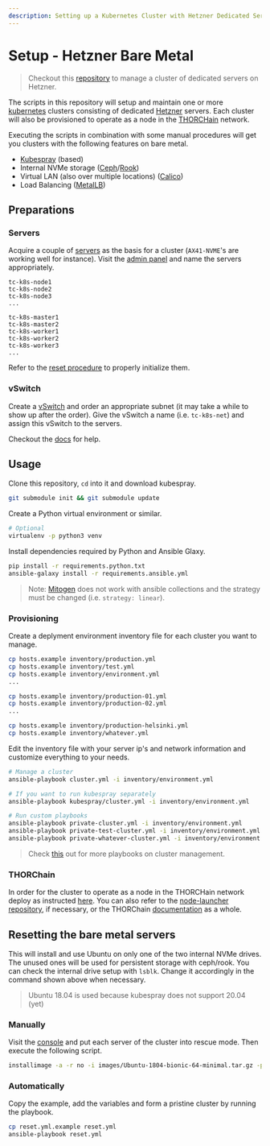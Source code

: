 ```yaml
---
description: Setting up a Kubernetes Cluster with Hetzner Dedicated Servers
---
```


# Setup - Hetzner Bare Metal

> Checkout this [repository](https://github.com/delphidigital/bare-metal-cluster-manager) to manage a cluster of dedicated servers on Hetzner.

The scripts in this repository will setup and maintain one or more [kubernetes](https://kubernetes.io) clusters consisting of dedicated [Hetzner](https://www.hetzner.com) servers. Each cluster will also be provisioned to operate as a node in the [THORCHain](https://thorchain.org) network.

Executing the scripts in combination with some manual procedures will get you clusters with the following features on bare metal.

* [Kubespray](https://kubespray.io/) \(based\)
* Internal NVMe storage \([Ceph](https://ceph.io)/[Rook](https://rook.io)\)
* Virtual LAN \(also over multiple locations\) \([Calico](https://www.projectcalico.org)\)
* Load Balancing \([MetalLB](https://metallb.universe.tf)\)

## Preparations

### Servers

Acquire a couple of [servers](https://www.hetzner.com/dedicated-rootserver/matrix-ax) as the basis for a cluster \(`AX41-NVME`'s are working well for instance\). Visit the [admin panel](https://robot.your-server.de/server) and name the servers appropriately.

```text
tc-k8s-node1
tc-k8s-node2
tc-k8s-node3
...

tc-k8s-master1
tc-k8s-master2
tc-k8s-worker1
tc-k8s-worker2
tc-k8s-worker3
...
```

Refer to the [reset procedure](setup-hetzner-bare-metal.md#resetting-the-bare-metal-servers) to properly initialize them.

### vSwitch

Create a [vSwitch](https://robot.your-server.de/vswitch/index) and order an appropriate subnet \(it may take a while to show up after the order\). Give the vSwitch a name \(i.e. `tc-k8s-net`\) and assign this vSwitch to the servers.

Checkout the [docs](https://docs.hetzner.com/robot/dedicated-server/network/vswitch) for help.

## Usage

Clone this repository, `cd` into it and download kubespray.

```bash
git submodule init && git submodule update
```

Create a Python virtual environment or similar.

```bash
# Optional
virtualenv -p python3 venv
```

Install dependencies required by Python and Ansible Glaxy.

```bash
pip install -r requirements.python.txt
ansible-galaxy install -r requirements.ansible.yml
```

> Note: [Mitogen](https://mitogen.readthedocs.io/en/python3/ansible.html) does not work with ansible collections and the strategy must be changed \(i.e. `strategy: linear`\).

### Provisioning

Create a deplyment environment inventory file for each cluster you want to manage.

```bash
cp hosts.example inventory/production.yml
cp hosts.example inventory/test.yml
cp hosts.example inventory/environment.yml
...

cp hosts.example inventory/production-01.yml
cp hosts.example inventory/production-02.yml
...

cp hosts.example inventory/production-helsinki.yml
cp hosts.example inventory/whatever.yml
```

Edit the inventory file with your server ip's and network information and customize everything to your needs.

```bash
# Manage a cluster
ansible-playbook cluster.yml -i inventory/environment.yml

# If you want to run kubespray separately
ansible-playbook kubespray/cluster.yml -i inventory/environment.yml

# Run custom playbooks
ansible-playbook private-cluster.yml -i inventory/environment.yml
ansible-playbook private-test-cluster.yml -i inventory/environment.yml
ansible-playbook private-whatever-cluster.yml -i inventory/environment.yml
```

> Check [this](https://kubespray.io/) out for more playbooks on cluster management.

### THORChain

In order for the cluster to operate as a node in the THORCHain network deploy as instructed [here](https://docs.thorchain.org/thornodes/kubernetes/deploying). You can also refer to the [node-launcher repository](https://gitlab.com/thorchain/devops/node-launcher), if necessary, or the THORChain [documentation](https://docs.thorchain.org) as a whole.

## Resetting the bare metal servers

This will install and use Ubuntu on only one of the two internal NVMe drives. The unused ones will be used for persistent storage with ceph/rook. You can check the internal drive setup with `lsblk`. Change it accordingly in the command shown above when necessary.

> Ubuntu 18.04 is used because kubespray does not support 20.04 \(yet\)

### Manually

Visit the [console](https://robot.your-server.de/server) and put each server of the cluster into rescue mode. Then execute the following script.

```bash
installimage -a -r no -i images/Ubuntu-1804-bionic-64-minimal.tar.gz -p /:ext4:all -d nvme0n1 -f yes -t yes -n hostname
```

### Automatically

Copy the example, add the variables and form a pristine cluster by running the playbook.

```bash
cp reset.yml.example reset.yml
ansible-playbook reset.yml
```

